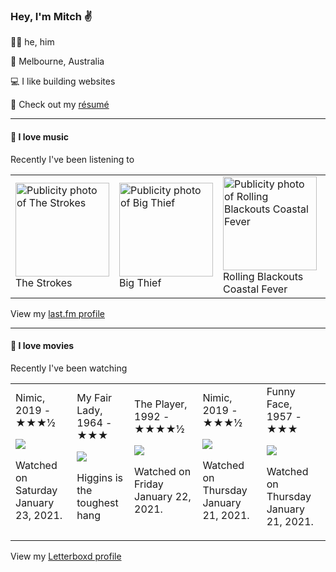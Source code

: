 <article><h3>Hey, I&#x27;m Mitch ✌️</h3><section><p>🙆‍♂️ he, him</p><p>📍 Melbourne, Australia</p><p>💻 I like building websites</p><p>📝 Check out my <a href="https://github.com/my-slab/resume">résumé</a></p></section><hr/><section><h4>💽 I love music</h4><p>Recently I&#x27;ve been listening to</p><table><tbody><td><img src="https://lastfm.freetls.fastly.net/i/u/174s/29c98431ed68a10f110cf47c89f174b3.png" height="150px" alt="Publicity photo of The Strokes"/><br/>The Strokes</td><td><img src="https://lastfm.freetls.fastly.net/i/u/174s/140fbd4e75078c59a9a1552a8dfd1d85.png" height="150px" alt="Publicity photo of Big Thief"/><br/>Big Thief</td><td><img src="https://lastfm.freetls.fastly.net/i/u/174s/4449abb909cbcfcec813ab4999688d04.png" height="150px" alt="Publicity photo of Rolling Blackouts Coastal Fever"/><br/>Rolling Blackouts Coastal Fever</td><td><img src="https://lastfm.freetls.fastly.net/i/u/174s/ef217b8ec30f02e4afc94b693fc75a27.png" height="150px" alt="Publicity photo of Playboi Carti"/><br/>Playboi Carti</td><td><img src="https://lastfm.freetls.fastly.net/i/u/174s/996e2f00e3b7aeaca4748aed1d3bb1e3.png" height="150px" alt="Publicity photo of MGMT"/><br/>MGMT</td></tbody></table><span>View my <a href="https://www.last.fm/user/mylsb">last.fm profile</a></span></section><hr/><section><h4>📼 I love movies</h4><p>Recently I&#x27;ve been watching</p><table><tbody><td>Nimic, 2019 - ★★★½<br/><span> <p><img src="https://a.ltrbxd.com/resized/film-poster/5/4/8/5/4/4/548544-nimic-0-500-0-750-crop.jpg?k=c0690b0a97"/></p> <p>Watched on Saturday January 23, 2021.</p> </span></td><td>My Fair Lady, 1964 - ★★★<br/><span> <p><img src="https://a.ltrbxd.com/resized/film-poster/4/5/5/9/3/45593-my-fair-lady-0-500-0-750-crop.jpg?k=636b9df138"/></p> <p>Higgins is the toughest hang</p> </span></td><td>The Player, 1992 - ★★★★½<br/><span> <p><img src="https://a.ltrbxd.com/resized/film-poster/4/6/2/6/3/46263-the-player-0-500-0-750-crop.jpg?k=23a1030c22"/></p> <p>Watched on Friday January 22, 2021.</p> </span></td><td>Nimic, 2019 - ★★★½<br/><span> <p><img src="https://a.ltrbxd.com/resized/film-poster/5/4/8/5/4/4/548544-nimic-0-500-0-750-crop.jpg?k=c0690b0a97"/></p> <p>Watched on Thursday January 21, 2021.</p> </span></td><td>Funny Face, 1957 - ★★★<br/><span> <p><img src="https://a.ltrbxd.com/resized/film-poster/4/3/9/8/0/43980-funny-face-0-500-0-750-crop.jpg?k=547aec49c4"/></p> <p>Watched on Thursday January 21, 2021.</p> </span></td></tbody></table><span>View my <a href="https://letterboxd.com/myslab/">Letterboxd profile</a></span></section></article>